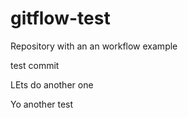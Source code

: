 # gitflow-test

Repository with an an workflow example


test commit

LEts do another one


Yo another test
